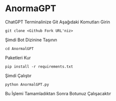 # AnormaGPT
ChatGPT
Terminalinize Git Aşağıdaki Komutları Girin

`git clone <Github Fork URL'niz>`

Şimdi Bot Dizinine Taşının

`cd AnormalGPT`

Paketleri Kur

`pip install -r requirements.txt`

Şimdi Çalıştır

`python AnormalGPT.py`

Bu İşlemi Tamamladıktan Sonra Botunuz Çalışacaktır
